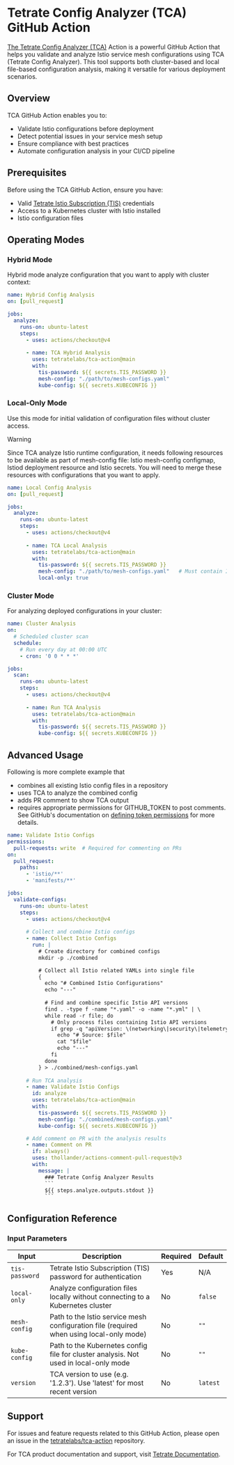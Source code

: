 # Tetrate Config Analyzer (TCA) GitHub Action

[The Tetrate Config Analyzer (TCA)](https://docs.tetrate.io/istio-subscription/tools/tca/) Action is a powerful GitHub Action that helps you validate and analyze Istio service mesh configurations using TCA (Tetrate Config Analyzer). This tool supports both cluster-based and local file-based configuration analysis, making it versatile for various deployment scenarios.

## Overview
TCA GitHub Action enables you to:

- Validate Istio configurations before deployment
- Detect potential issues in your service mesh setup
- Ensure compliance with best practices
- Automate configuration analysis in your CI/CD pipeline

## Prerequisites

Before using the TCA GitHub Action, ensure you have:
- Valid [Tetrate Istio Subscription (TIS)](https://docs.tetrate.io/istio-subscription/introduction/) credentials
- Access to a Kubernetes cluster with Istio installed
- Istio configuration files

## Operating Modes

### Hybrid Mode

Hybrid mode analyze configuration that you want to apply with cluster context:

```yaml
name: Hybrid Config Analysis
on: [pull_request]

jobs:
  analyze:
    runs-on: ubuntu-latest
    steps:
      - uses: actions/checkout@v4
      
      - name: TCA Hybrid Analysis
        uses: tetratelabs/tca-action@main
        with:
          tis-password: ${{ secrets.TIS_PASSWORD }}
          mesh-config: "./path/to/mesh-configs.yaml"
          kube-config: ${{ secrets.KUBECONFIG }}
```

### Local-Only Mode

Use this mode for initial validation of configuration files without cluster access. 

> [!WARNING]  
> Since TCA analyze Istio runtime configuration, it needs following resources to be available as part of 
> mesh-config file: Istio mesh-config configmap, Istiod deployment resource and Istio secrets. 
> You will need to merge these resources with configurations that you want to apply. 


```yaml
name: Local Config Analysis
on: [pull_request]

jobs:
  analyze:
    runs-on: ubuntu-latest
    steps:
      - uses: actions/checkout@v4
      
      - name: TCA Local Analysis
        uses: tetratelabs/tca-action@main
        with:
          tis-password: ${{ secrets.TIS_PASSWORD }}
          mesh-config: "./path/to/mesh-configs.yaml"   # Must contain Istio mesh configmap, Istiod deployment and secrets
          local-only: true
```

### Cluster Mode

For analyzing deployed configurations in your cluster:

```yaml
name: Cluster Analysis
on:
  # Scheduled cluster scan
  schedule:
    # Run every day at 00:00 UTC
    - cron: '0 0 * * *'

jobs:
  scan:
    runs-on: ubuntu-latest
    steps:
      - uses: actions/checkout@v4
      
      - name: Run TCA Analysis
        uses: tetratelabs/tca-action@main
        with:
          tis-password: ${{ secrets.TIS_PASSWORD }}
          kube-config: ${{ secrets.KUBECONFIG }}
```

## Advanced Usage

Following is more complete example that

- combines all existing Istio config files in a repository
- uses TCA to analyze the combined config
- adds PR comment to show TCA output
- requires appropriate permissions for GITHUB_TOKEN to post comments. See GitHub's documentation on [defining token permissions](https://docs.github.com/en/actions/writing-workflows/choosing-what-your-workflow-does/controlling-permissions-for-github_token#defining-access-for-the-github_token-permissions) for more details.

```yaml
name: Validate Istio Configs
permissions:
  pull-requests: write  # Required for commenting on PRs
on:
  pull_request:
    paths:
      - 'istio/**'
      - 'manifests/**'

jobs:
  validate-configs:
    runs-on: ubuntu-latest
    steps:
      - uses: actions/checkout@v4
      
      # Collect and combine Istio configs
      - name: Collect Istio Configs
        run: |
          # Create directory for combined configs
          mkdir -p ./combined

          # Collect all Istio related YAMLs into single file
          {
            echo "# Combined Istio Configurations"
            echo "---"
            
            # Find and combine specific Istio API versions
            find . -type f -name "*.yaml" -o -name "*.yml" | \
            while read -r file; do
              # Only process files containing Istio API versions
              if grep -q "apiVersion: \(networking\|security\|telemetry\).istio.io" "$file"; then
                echo "# Source: $file"
                cat "$file"
                echo "---"
              fi
            done
          } > ./combined/mesh-configs.yaml
      
      # Run TCA analysis
      - name: Validate Istio Configs
        id: analyze
        uses: tetratelabs/tca-action@main
        with:
          tis-password: ${{ secrets.TIS_PASSWORD }}
          mesh-config: "./combined/mesh-configs.yaml"
          kube-config: ${{ secrets.KUBECONFIG }}

      # Add comment on PR with the analysis results
      - name: Comment on PR
        if: always()
        uses: thollander/actions-comment-pull-request@v3
        with:
          message: |
            ### Tetrate Config Analyzer Results
            ```
            ${{ steps.analyze.outputs.stdout }}
            ```
```

## Configuration Reference

### Input Parameters

| Input | Description | Required | Default |
|-------|-------------|----------|---------|
| `tis-password` | Tetrate Istio Subscription (TIS) password for authentication | Yes | N/A |
| `local-only` | Analyze configuration files locally without connecting to a Kubernetes cluster | No | `false` |
| `mesh-config` | Path to the Istio service mesh configuration file (required when using local-only mode) | No | `""` |
| `kube-config` | Path to the Kubernetes config file for cluster analysis. Not used in local-only mode | No | `""` |
| `version` | TCA version to use (e.g. '1.2.3'). Use 'latest' for most recent version | No | `latest` |

## Support

For issues and feature requests related to this GitHub Action, please open an issue in the [tetratelabs/tca-action](https://github.com/tetratelabs/tca-action) repository.

For TCA product documentation and support, visit [Tetrate Documentation](https://docs.tetrate.io).

